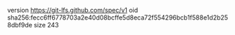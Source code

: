 version https://git-lfs.github.com/spec/v1
oid sha256:fecc6ff6778703a2e40d08bcffe5d8eca72f554296bcb1f588e1d2b258dbf9de
size 243
